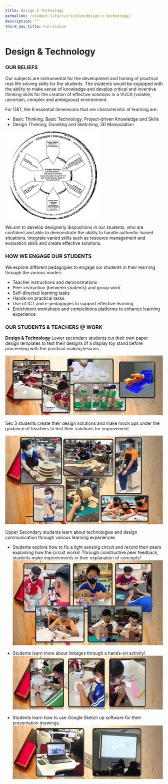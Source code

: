```yaml
---
title: Design & Technology
permalink: /student-life/curriculum/design-n-technology/
description: ""
third_nav_title: Curriculum
---
```

# **Design &amp; Technology**

### OUR BELIEFS

Our subjects are instrumental for the development and honing of practical real-life solving skills for the students. The students would be equipped with the ability to make sense of knowledge and develop critical and inventive thinking skills for the creation of effective solutions in a VUCA (volatile, uncertain, complex and ambiguous) environment.

For&nbsp;D&amp;T, the 6 essential dimensions that are characteristic of learning are:

*   Basic Thinking, Basic Technology, Project-driven Knowledge and Skills
*   Design Thinking, Doodling and Sketching, 3D Manipulation

<img src="/images/DT1.png" style="width:60%">

We aim to develop designerly dispositions in our students, who are confident and able to demonstrate the ability to handle authentic-based situations, integrate varied skills such as resource management and evaluation skills and create effective solutions.


### HOW WE ENGAGE OUR STUDENTS

We explore different pedagogies to engage our students in their learning through the various modes:

*   Teacher instructions and demonstrations
*   Peer instruction (between students) and group work
*   Self-directed learning tasks
*   Hands-on practical tasks
*   Use of ICT and e-pedagogies to support effective learning
*   Enrichment workshops and competitions platforms to enhance learning experience

### OUR STUDENTS &amp; TEACHERS @ WORK

**Design &amp; Technology** Lower secondary students cut their own paper design templates to test their designs of a display toy stand before proceeding with the practical making lessons.

![](/images/CT1.jpg)

Sec 3 students create their design solutions and make mock ups under the guidance of teachers to test their solutions for improvement

![](/images/DT2.jpg)

Upper Secondary students learn about technologies and design communication through various learning experiences

*   Students explore how to fix a light sensing circuit and record their peers explaining how the circuit works! Through constructive peer feedback, students make improvements in their explanation of concepts!
 ![](/images/DT3.jpg)
 
*  Students learn more about linkages through a hands-on activity!
![](/images/CT4.jpg)

* Students learn how to use Google Sketch up software for their presentation drawings.
![](/images/CT5.jpg)